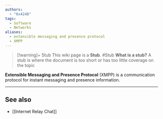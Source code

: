```yaml
---
authors: 
  - "0x4248"
tags:
  - Software
  - Networks
aliases:
  - extensible messaging and presence protocol
  - XMPP
---
```

> [!warning]+ Stub
> This wiki page is a **Stub**.
> #Stub 
> **What is a stub?**
> A stub is where the document is too short or has too little coverage on the topic

**Extensible Messaging and Presence Protocol** (XMPP) is a communication protocol for instant messaging and presence information.

___
## See also
- [[Internet Relay Chat]]